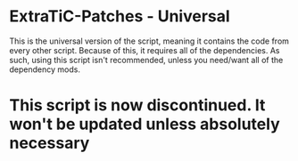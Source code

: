 # ExtraTiC-Patches - Universal
This is the universal version of the script, meaning it contains the code from every other script.
Because of this, it requires all of the dependencies. As such, using this script isn't recommended, unless you need/want all of the dependency mods.
# This script is now discontinued. It won't be updated unless absolutely necessary
